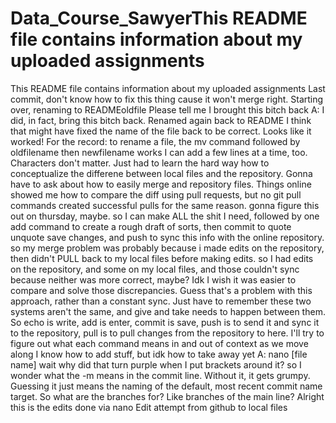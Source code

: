 # Data_Course_SawyerThis README file contains information about my uploaded assignments
This README file contains information about my uploaded assignments
Last commit, don't know how to fix this thing cause it won't merge right. Starting over, renaming to READMEoldfile
Please tell me I brought this bitch back A: I did, in fact, bring this bitch back. Renamed again back to README
I think that might have fixed the name of the file back to be correct.
Looks like it worked! For the record: to rename a file, the mv command followed by oldfilename then newfilename works
I can add a few lines at a time, too. Characters don't matter. Just had to learn the hard way how to conceptualize the differene between local files and the repository.
Gonna have to ask about how to easily merge and repository files. Things online showed me how to compare the diff using pull requests, but no git pull commands created successful pulls for the same reason. gonna figure this out on thursday, maybe.
so I can make ALL the shit I need, followed by one add command to create a rough draft of sorts, then commit to quote unquote save changes, and push to sync this info with the online repository.
so my merge problem was probably because i made edits on the repository, then didn't PULL back to my local files before making edits. so I had edits on the repository, and some on my local files, and those couldn't sync because neither was more correct, maybe? Idk I wish it was easier to compare and solve those discrepancies. Guess that's a problem with this approach, rather than a constant sync. Just have to remember these two systems aren't the same, and give and take needs to happen between them.
So echo is write, add is enter, commit is save, push is to send it and sync it to the repository, pull is to pull changes from the repository to here. I'll try to figure out what each command means in and out of context as we move along
I know how to add stuff, but idk how to take away yet A: nano [file name] wait why did that turn purple when I put brackets around it?
so I wonder what the -m means in the commit line. Without it, it gets grumpy. Guessing it just means the naming of the default, most recent commit name target.
So what are the branches for? Like branches of the main line?
Alright this is the edits done via nano
Edit attempt from github to local files
